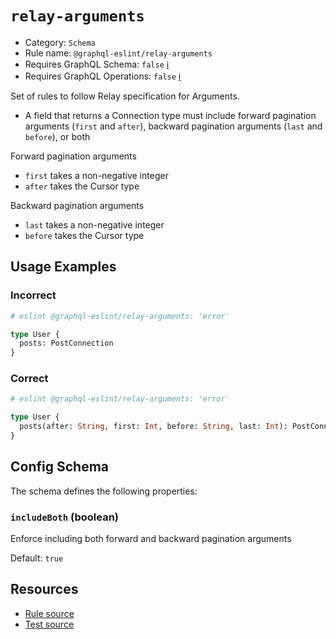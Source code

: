 # `relay-arguments`

- Category: `Schema`
- Rule name: `@graphql-eslint/relay-arguments`
- Requires GraphQL Schema: `false` [ℹ️](../../README.md#extended-linting-rules-with-graphql-schema)
- Requires GraphQL Operations: `false`
  [ℹ️](../../README.md#extended-linting-rules-with-siblings-operations)

Set of rules to follow Relay specification for Arguments.

- A field that returns a Connection type must include forward pagination arguments (`first` and
  `after`), backward pagination arguments (`last` and `before`), or both

Forward pagination arguments

- `first` takes a non-negative integer
- `after` takes the Cursor type

Backward pagination arguments

- `last` takes a non-negative integer
- `before` takes the Cursor type

## Usage Examples

### Incorrect

```graphql
# eslint @graphql-eslint/relay-arguments: 'error'

type User {
  posts: PostConnection
}
```

### Correct

```graphql
# eslint @graphql-eslint/relay-arguments: 'error'

type User {
  posts(after: String, first: Int, before: String, last: Int): PostConnection
}
```

## Config Schema

The schema defines the following properties:

### `includeBoth` (boolean)

Enforce including both forward and backward pagination arguments

Default: `true`

## Resources

- [Rule source](../../packages/plugin/src/rules/relay-arguments.ts)
- [Test source](../../packages/plugin/tests/relay-arguments.spec.ts)
